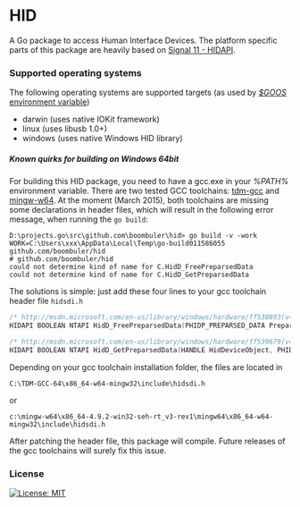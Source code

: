 # HID

A Go package to access Human Interface Devices. The platform specific parts of
this package are heavily based on [Signal 11 - HIDAPI](https://github.com/signal11/hidapi).

### Supported operating systems

The following operating systems are supported targets 
(as used by [*$GOOS* environment variable](https://golang.org/doc/install/source#environment))

* darwin (uses native IOKit framework)
* linux (uses libusb 1.0+)
* windows (uses native Windows HID library)

##### Known quirks for building on Windows 64bit

For building this HID package, you need to have a gcc.exe in your *%PATH%* environment variable.
There are two tested GCC toolchains: [tdm-gcc](http://tdm-gcc.tdragon.net/)
and [mingw-w64](http://mingw-w64.yaxm.org/). At the moment (March 2015), both toolchains
are missing some declarations in header files, which will result in the following error message,
when running the ```go build```:

```
D:\projects.go\src\github.com\boombuler\hid> go build -v -work
WORK=C:\Users\xxx\AppData\Local\Temp\go-build011586055
github.com/boombuler/hid
# github.com/boombuler/hid
could not determine kind of name for C.HidD_FreePreparsedData
could not determine kind of name for C.HidD_GetPreparsedData
```

The solutions is simple: just add these four lines to your gcc toolchain header file ```hidsdi.h```
````C
/* http://msdn.microsoft.com/en-us/library/windows/hardware/ff538893(v=vs.85).aspx */
HIDAPI BOOLEAN NTAPI HidD_FreePreparsedData(PHIDP_PREPARSED_DATA PreparsedData);

/* http://msdn.microsoft.com/en-us/library/windows/hardware/ff539679(v=vs.85).aspx */
HIDAPI BOOLEAN NTAPI HidD_GetPreparsedData(HANDLE HidDeviceObject, PHIDP_PREPARSED_DATA *PreparsedData);
````
Depending on your gcc toolchain installation folder, the files are located in

``` C:\TDM-GCC-64\x86_64-w64-mingw32\include\hidsdi.h ```

or

``` c:\mingw-w64\x86_64-4.9.2-win32-seh-rt_v3-rev1\mingw64\x86_64-w64-mingw32\include\hidsdi.h ```

After patching the header file, this package will compile.
Future releases of the gcc toolchains will surely fix this issue.

### License

[![License: MIT](https://img.shields.io/:license-MIT-blue.svg)](http://opensource.org/licenses/MIT)

